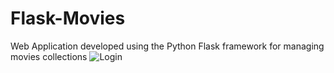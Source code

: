 # Flask-Movies
Web Application developed using the Python Flask framework for managing movies collections 
![Login](https://drive.google.com/file/d/1ufUxaigR-dV8L86inGKj_EJvn_YbRb-J/view?usp=sharing)
